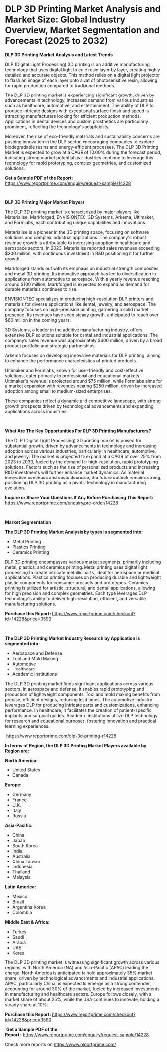 <p><h1>DLP 3D Printing Market Analysis and Market Size: Global Industry Overview, Market Segmentation and Forecast (2025 to 2032)</h1></p><p><strong>DLP 3D Printing Market Analysis and Latest Trends</strong></p>
<p><p>DLP (Digital Light Processing) 3D printing is an additive manufacturing technology that uses digital light to cure resin layer by layer, creating highly detailed and accurate objects. This method relies on a digital light projector to flash an image of each layer onto a vat of photosensitive resin, allowing for rapid production compared to traditional methods.</p><p>The DLP 3D printing market is experiencing significant growth, driven by advancements in technology, increased demand from various industries such as healthcare, automotive, and entertainment. The ability of DLP to produce intricate designs with exceptional surface finish and speed is attracting manufacturers looking for efficient production methods. Applications in dental devices and custom prosthetics are particularly prominent, reflecting the technology's adaptability.</p><p>Moreover, the rise of eco-friendly materials and sustainability concerns are pushing innovation in the DLP sector, encouraging companies to explore biodegradable resins and energy-efficient processes. The DLP 3D Printing Market is expected to grow at a CAGR of 10.00% during the forecast period, indicating strong market potential as industries continue to leverage this technology for rapid prototyping, complex geometries, and customized solutions.</p></p>
<p><strong>Get a Sample PDF of the Report:&nbsp;</strong> <a href="https://www.reportprime.com/enquiry/request-sample/14228?utm_campaign=1990&utm_medium=2&utm_source=Github&utm_content=ia&utm_term=20032025&utm_id=dlp-3d-printing">https://www.reportprime.com/enquiry/request-sample/14228</a></p>
<p>&nbsp;</p>
<p><strong>DLP 3D Printing Major Market Players</strong></p>
<p><p>The DLP 3D printing market is characterized by major players like Materialise, Markforged, ENVISIONTEC, 3D Systems, Arkema, Ultimaker, and Formlabs, each contributing unique capabilities and innovations.</p><p>Materialise is a pioneer in the 3D printing space, focusing on software solutions and complex industrial applications. The company's robust revenue growth is attributable to increasing adoption in healthcare and aerospace sectors. In 2023, Materialise reported sales revenues exceeding $200 million, with continuous investment in R&D positioning it for further growth.</p><p>Markforged stands out with its emphasis on industrial strength composites and metal 3D printing. Its innovative approach has led to diversification in applications from automotive to aerospace. With a yearly revenue reaching around $100 million, Markforged is expected to expand as demand for durable materials continues to rise.</p><p>ENVISIONTEC specializes in producing high-resolution DLP printers and materials for diverse applications like dental, jewelry, and aerospace. The company focuses on high-precision printing, garnering a solid market presence. Its revenues have seen steady growth, anticipated to reach over $60 million in the coming years.</p><p>3D Systems, a leader in the additive manufacturing industry, offers extensive DLP solutions suitable for dental and industrial applications. The company’s sales revenue was approximately $600 million, driven by a broad product portfolio and strategic partnerships. </p><p>Arkema focuses on developing innovative materials for DLP printing, aiming to enhance the performance characteristics of printed products. </p><p>Ultimaker and Formlabs, known for user-friendly and cost-effective solutions, cater primarily to professional and educational markets. Ultimaker's revenue is projected around $75 million, while Formlabs aims for a market expansion with revenues nearing $250 million, driven by increased adoption among small to medium-sized enterprises. </p><p>These companies reflect a dynamic and competitive landscape, with strong growth prospects driven by technological advancements and expanding applications across industries.</p></p>
<p>&nbsp;</p>
<p><strong>What Are The Key Opportunities For DLP 3D Printing Manufacturers?</strong></p>
<p><p>The DLP (Digital Light Processing) 3D printing market is poised for substantial growth, driven by advancements in technology and increasing adoption across various industries, particularly in healthcare, automotive, and jewelry. The market is projected to expand at a CAGR of over 25% from 2023 to 2030, fueled by the demand for high-resolution, rapid prototyping solutions. Factors such as the rise of personalized products and increasing R&D investments will further enhance market dynamics. As material innovation continues and costs decrease, the future outlook remains strong, positioning DLP 3D printing as a pivotal technology in manufacturing evolution.</p></p>
<p><strong>Inquire or Share Your Questions If Any Before Purchasing This Report:</strong> <a href="https://www.reportprime.com/enquiry/pre-order/14228?utm_campaign=1990&utm_medium=2&utm_source=Github&utm_content=ia&utm_term=20032025&utm_id=dlp-3d-printing">https://www.reportprime.com/enquiry/pre-order/14228</a></p>
<p>&nbsp;</p>
<p><strong>Market Segmentation</strong></p>
<p><strong>The DLP 3D Printing Market Analysis by types is segmented into:</strong></p>
<p><ul><li>Metal Printing</li><li>Plastics Printing</li><li>Ceramics Printing</li></ul></p>
<p><p>DLP 3D printing encompasses various market segments, primarily including metal, plastics, and ceramics printing. Metal printing uses digital light processing to create intricate metallic parts, ideal for aerospace or medical applications. Plastics printing focuses on producing durable and lightweight plastic components for consumer products and prototypes. Ceramics printing is utilized for artistic, structural, and dental applications, allowing for high precision and complex geometries. Each type leverages DLP technology's ability to deliver high-resolution, efficient, and versatile manufacturing solutions.</p></p>
<p><strong>Purchase this Report:&nbsp;</strong><a href="https://www.reportprime.com/checkout?id=14228&price=3590&utm_campaign=1990&utm_medium=2&utm_source=Github&utm_content=ia&utm_term=20032025&utm_id=dlp-3d-printing">https://www.reportprime.com/checkout?id=14228&price=3590</a></p>
<p>&nbsp;</p>
<p><strong>The DLP 3D Printing Market Industry Research by Application is segmented into:</strong></p>
<p><ul><li>Aerospace and Defense</li><li>Tool and Mold Making</li><li>Automotive</li><li>Healthcare</li><li>Academic Institutions</li></ul></p>
<p><p>The DLP 3D printing market finds significant applications across various sectors. In aerospace and defense, it enables rapid prototyping and production of lightweight components. Tool and mold making benefits from precise, efficient designs, reducing lead times. The automotive industry leverages DLP for producing intricate parts and customizations, enhancing performance. In healthcare, it facilitates the creation of patient-specific implants and surgical guides. Academic institutions utilize DLP technology for research and educational purposes, fostering innovation and practical learning experiences.</p></p>
<p><a href="https://www.reportprime.com/dlp-3d-printing-r14228?utm_campaign=1990&utm_medium=2&utm_source=Github&utm_content=ia&utm_term=20032025&utm_id=dlp-3d-printing">&nbsp;https://www.reportprime.com/dlp-3d-printing-r14228</a></p>
<p><strong>In terms of Region, the DLP 3D Printing Market Players available by Region are:</strong></p>
<p>
    <p> <strong> North America: </strong>
        <ul>
            <li>United States</li>
            <li>Canada</li>
        </ul>
        </p> 
    <p> <strong> Europe: </strong>
        <ul>
            <li>Germany</li>
            <li>France</li>
            <li>U.K.</li>
            <li>Italy</li>
            <li>Russia</li>
        </ul>
        </p> 
    <p> <strong> Asia-Pacific: </strong>
        <ul>
            <li>China</li>
            <li>Japan</li>
            <li>South Korea</li>
            <li>India</li>
            <li>Australia</li>
            <li>China Taiwan</li>
            <li>Indonesia</li>
            <li>Thailand</li>
            <li>Malaysia</li>
        </ul>
        </p> 
    <p> <strong> Latin America: </strong>
        <ul>
            <li>Mexico</li>
            <li>Brazil</li>
            <li>Argentina Korea</li>
            <li>Colombia</li>
        </ul>
        </p> 
    <p> <strong> Middle East & Africa: </strong>
        <ul>
            <li>Turkey</li>
            <li>Saudi</li>
            <li>Arabia</li>
            <li>UAE</li>
            <li>Korea</li>
        </ul>
    </p>
    </p>
<p><p>The DLP 3D printing market is witnessing significant growth across various regions, with North America (NA) and Asia-Pacific (APAC) leading the charge. North America is anticipated to hold approximately 35% market share, driven by technological advancements and industrial applications. APAC, particularly China, is expected to emerge as a strong contender, accounting for around 30% of the market, fueled by increased investments in manufacturing and healthcare sectors. Europe follows closely, with a market share of about 25%, while the USA continues to innovate, holding a steady share at 10%.</p></p>
<p><strong>Purchase this Report: </strong><a href="https://www.reportprime.com/checkout?id=14228&price=3590&utm_campaign=1990&utm_medium=2&utm_source=Github&utm_content=ia&utm_term=20032025&utm_id=dlp-3d-printing">https://www.reportprime.com/checkout?id=14228&price=3590</a></p>
<p>&nbsp;<strong>Get a Sample PDF of the Report:&nbsp;&nbsp;</strong><a href="https://www.reportprime.com/enquiry/request-sample/14228?utm_campaign=1990&utm_medium=2&utm_source=Github&utm_content=ia&utm_term=20032025&utm_id=dlp-3d-printing">https://www.reportprime.com/enquiry/request-sample/14228</a></p>
<p><strong></strong></p>
<p>Check more reports on <a href="https://www.reportprime.com/?utm_campaign=1990&utm_medium=2&utm_source=Github&utm_content=ia&utm_term=20032025&utm_id=dlp-3d-printing">https://www.reportprime.com/</a></p>